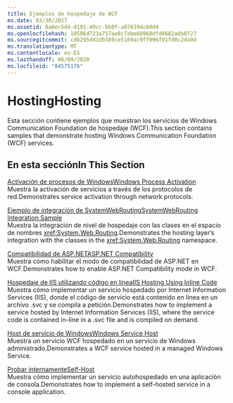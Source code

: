 ```yaml
---
title: Ejemplos de hospedaje de WCF
ms.date: 03/30/2017
ms.assetid: 8a6ec5d4-d191-49cc-bb0f-a07639dc60d4
ms.openlocfilehash: 10586d723a757ae8c7abe68968dfd8682adb0727
ms.sourcegitcommit: cdb295dd1db589ce5169ac9ff096f01fd0c2da9d
ms.translationtype: MT
ms.contentlocale: es-ES
ms.lasthandoff: 06/09/2020
ms.locfileid: "84575176"
---
```

# <a name="hosting"></a><span data-ttu-id="2788c-102">Hosting</span><span class="sxs-lookup"><span data-stu-id="2788c-102">Hosting</span></span>
<span data-ttu-id="2788c-103">Esta sección contiene ejemplos que muestran los servicios de Windows Communication Foundation de hospedaje (WCF).</span><span class="sxs-lookup"><span data-stu-id="2788c-103">This section contains samples that demonstrate hosting Windows Communication Foundation (WCF) services.</span></span>  
  
## <a name="in-this-section"></a><span data-ttu-id="2788c-104">En esta sección</span><span class="sxs-lookup"><span data-stu-id="2788c-104">In This Section</span></span>  
 [<span data-ttu-id="2788c-105">Activación de procesos de Windows</span><span class="sxs-lookup"><span data-stu-id="2788c-105">Windows Process Activation</span></span>](windows-process-activation.md)  
 <span data-ttu-id="2788c-106">Muestra la activación de servicios a través de los protocolos de red.</span><span class="sxs-lookup"><span data-stu-id="2788c-106">Demonstrates service activation through network protocols.</span></span>  
  
 [<span data-ttu-id="2788c-107">Ejemplo de integración de SystemWebRouting</span><span class="sxs-lookup"><span data-stu-id="2788c-107">SystemWebRouting Integration Sample</span></span>](systemwebrouting-integration-sample.md)  
 <span data-ttu-id="2788c-108">Muestra la integración de nivel de hospedaje con las clases en el espacio de nombres <xref:System.Web.Routing>.</span><span class="sxs-lookup"><span data-stu-id="2788c-108">Demonstrates the hosting layer’s integration with the classes in the <xref:System.Web.Routing> namespace.</span></span>  
  
 [<span data-ttu-id="2788c-109">Compatibilidad de ASP.NET</span><span class="sxs-lookup"><span data-stu-id="2788c-109">ASP.NET Compatibility</span></span>](aspnet-compatibility.md)  
 <span data-ttu-id="2788c-110">Muestra cómo habilitar el modo de compatibilidad de ASP.NET en WCF.</span><span class="sxs-lookup"><span data-stu-id="2788c-110">Demonstrates how to enable ASP.NET Compatibility mode in WCF.</span></span>  
  
 [<span data-ttu-id="2788c-111">Hospedaje de IIS utilizando código en línea</span><span class="sxs-lookup"><span data-stu-id="2788c-111">IIS Hosting Using Inline Code</span></span>](iis-hosting-using-inline-code.md)  
 <span data-ttu-id="2788c-112">Muestra cómo implementar un servicio hospedado por Internet Information Services (IIS), donde el código de servicio está contenido en línea en un archivo .svc y se compila a petición.</span><span class="sxs-lookup"><span data-stu-id="2788c-112">Demonstrates how to implement a service hosted by Internet Information Services (IIS), where the service code is contained in-line in a .svc file and is compiled on demand.</span></span>  
  
 [<span data-ttu-id="2788c-113">Host de servicio de Windows</span><span class="sxs-lookup"><span data-stu-id="2788c-113">Windows Service Host</span></span>](windows-service-host.md)  
 <span data-ttu-id="2788c-114">Muestra un servicio WCF hospedado en un servicio de Windows administrado.</span><span class="sxs-lookup"><span data-stu-id="2788c-114">Demonstrates a WCF service hosted in a managed Windows Service.</span></span>  
  
 [<span data-ttu-id="2788c-115">Probar internamente</span><span class="sxs-lookup"><span data-stu-id="2788c-115">Self-Host</span></span>](self-host.md)  
 <span data-ttu-id="2788c-116">Muestra cómo implementar un servicio autohospedado en una aplicación de consola.</span><span class="sxs-lookup"><span data-stu-id="2788c-116">Demonstrates how to implement a self-hosted service in a console application.</span></span>
